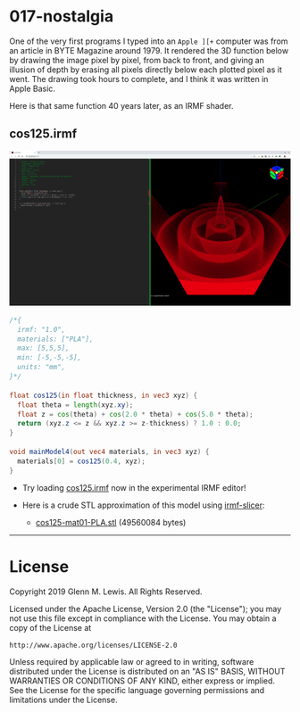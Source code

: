 # 017-nostalgia

One of the very first programs I typed into an `Apple ][+` computer was
from an article in BYTE Magazine around 1979. It rendered the 3D function
below by drawing the image pixel by pixel, from back to front, and giving
an illusion of depth by erasing all pixels directly below each plotted pixel
as it went. The drawing took hours to complete, and I think it was written
in Apple Basic.

Here is that same function 40 years later, as an IRMF shader.

## cos125.irmf

![cos125.png](cos125.png)

```glsl
/*{
  irmf: "1.0",
  materials: ["PLA"],
  max: [5,5,5],
  min: [-5,-5,-5],
  units: "mm",
}*/

float cos125(in float thickness, in vec3 xyz) {
  float theta = length(xyz.xy);
  float z = cos(theta) + cos(2.0 * theta) + cos(5.0 * theta);
  return (xyz.z <= z && xyz.z >= z-thickness) ? 1.0 : 0.0;
}

void mainModel4(out vec4 materials, in vec3 xyz) {
  materials[0] = cos125(0.4, xyz);
}
```

* Try loading [cos125.irmf](https://gmlewis.github.io/irmf-editor/?s=github.com/gmlewis/irmf/blob/master/examples/017-nostalgia/cos125.irmf) now in the experimental IRMF editor!

* Here is a crude STL approximation of this model
  using [irmf-slicer](https://github.com/gmlewis/irmf-slicer):
  - [cos125-mat01-PLA.stl](cos125-mat01-PLA.stl) (49560084 bytes)

----------------------------------------------------------------------

# License

Copyright 2019 Glenn M. Lewis. All Rights Reserved.

Licensed under the Apache License, Version 2.0 (the "License");
you may not use this file except in compliance with the License.
You may obtain a copy of the License at

    http://www.apache.org/licenses/LICENSE-2.0

Unless required by applicable law or agreed to in writing, software
distributed under the License is distributed on an "AS IS" BASIS,
WITHOUT WARRANTIES OR CONDITIONS OF ANY KIND, either express or implied.
See the License for the specific language governing permissions and
limitations under the License.
